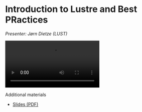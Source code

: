 # Introduction to Lustre and Best PRactices

*Presenter: Jørn Dietze (LUST)*

<video src="https://462000265.lumidata.eu/1day-20230509/recordings/08_Introduction_to_Lustre_and_Best_Practices.mp4" controls="controls">
</video>

Additional materials

-   [Slides (PDF)](https://462000265.lumidata.eu/1day-20230509/files/LUMI-1day-20230509-08-Lustre-intro.pdf)
